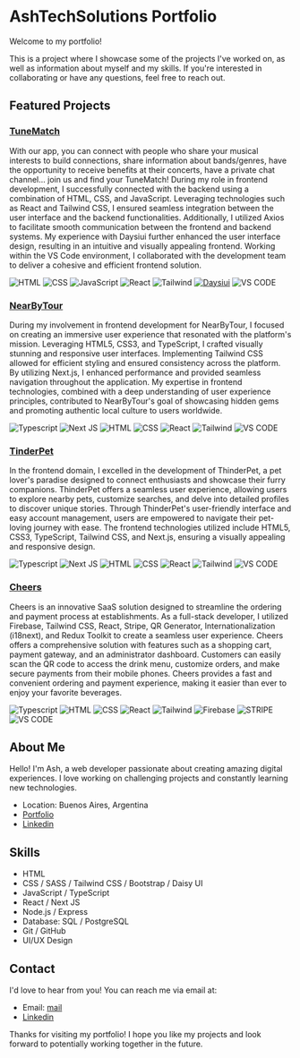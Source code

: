 # AshTechSolutions Portfolio

Welcome to my portfolio!

This is a project where I showcase some of the projects I've worked on, as well as information about myself and my skills. If you're interested in collaborating or have any questions, feel free to reach out.

## Featured Projects

### [TuneMatch](https://s13-05-t-node-react-1b9t.onrender.com/)

With our app, you can connect with people who share your musical interests to build connections, share information about bands/genres, have the opportunity to receive benefits at their concerts, have a private chat channel... join us and find your TuneMatch!
During my role in frontend development, I successfully connected with the backend using a combination of HTML, CSS, and JavaScript. Leveraging technologies such as React and Tailwind CSS, I ensured seamless integration between the user interface and the backend functionalities. Additionally, I utilized Axios to facilitate smooth communication between the frontend and backend systems. My experience with Daysiui further enhanced the user interface design, resulting in an intuitive and visually appealing frontend. Working within the VS Code environment, I collaborated with the development team to deliver a cohesive and efficient frontend solution.

![HTML](https://img.shields.io/badge/HTML-E34F26?style=for-the-badge&logo=HTML5&logoColor=white)
![CSS](https://img.shields.io/badge/CSS-1572B6?style=for-the-badge&logo=CSS&logoColor=white)
![JavaScript](https://img.shields.io/badge/JavaScript-F7DF1E?style=for-the-badge&logo=javascripts&logoColor=white)
![React](https://img.shields.io/badge/react-61DAFB?style=for-the-badge&logo=react&logoColor=white)
![Tailwind](https://img.shields.io/badge/tailwind-38B2AC?style=for-the-badge&logo=tailwind&logoColor=white)
[![Daysiui](https://img.shields.io/badge/Daysiui-purple?style=for-the-badge)](https://www.daysiui.com/)
![VS CODE](https://img.shields.io/badge/-VS%20CODE-blueviolet?style=for-the-badge&logo=Visual%20studio&logoColor=white)

### [NearByTour](https://nearbytour.vercel.app/home)

During my involvement in frontend development for NearByTour, I focused on creating an immersive user experience that resonated with the platform's mission. Leveraging HTML5, CSS3, and TypeScript, I crafted visually stunning and responsive user interfaces. Implementing Tailwind CSS allowed for efficient styling and ensured consistency across the platform. By utilizing Next.js, I enhanced performance and provided seamless navigation throughout the application. My expertise in frontend technologies, combined with a deep understanding of user experience principles, contributed to NearByTour's goal of showcasing hidden gems and promoting authentic local culture to users worldwide.

![Typescript](https://img.shields.io/badge/Typescript-1572B6?style=for-the-badge&logo=Typescript&logoColor=white)
![Next JS](https://img.shields.io/badge/next.js-000000?style=for-the-badge&logo=next.js&logoColor=white)
![HTML](https://img.shields.io/badge/HTML-E34F26?style=for-the-badge&logo=HTML5&logoColor=white)
![CSS](https://img.shields.io/badge/CSS-1572B6?style=for-the-badge&logo=CSS&logoColor=white)
![React](https://img.shields.io/badge/react-61DAFB?style=for-the-badge&logo=react&logoColor=white)
![Tailwind](https://img.shields.io/badge/tailwind-38B2AC?style=for-the-badge&logo=tailwind&logoColor=white)
![VS CODE](https://img.shields.io/badge/-VS%20CODE-blueviolet?style=for-the-badge&logo=Visual%20studio&logoColor=white)

### [TinderPet](https://thinderpet.vercel.app/)

In the frontend domain, I excelled in the development of ThinderPet, a pet lover's paradise designed to connect enthusiasts and showcase their furry companions. ThinderPet offers a seamless user experience, allowing users to explore nearby pets, customize searches, and delve into detailed profiles to discover unique stories. Through ThinderPet's user-friendly interface and easy account management, users are empowered to navigate their pet-loving journey with ease. The frontend technologies utilized include HTML5, CSS3, TypeScript, Tailwind CSS, and Next.js, ensuring a visually appealing and responsive design.

![Typescript](https://img.shields.io/badge/Typescript-1572B6?style=for-the-badge&logo=Typescript&logoColor=white)
![Next JS](https://img.shields.io/badge/next.js-000000?style=for-the-badge&logo=next.js&logoColor=white)
![HTML](https://img.shields.io/badge/HTML-E34F26?style=for-the-badge&logo=HTML5&logoColor=white)
![CSS](https://img.shields.io/badge/CSS-1572B6?style=for-the-badge&logo=CSS&logoColor=white)
![React](https://img.shields.io/badge/react-61DAFB?style=for-the-badge&logo=react&logoColor=white)
![Tailwind](https://img.shields.io/badge/tailwind-38B2AC?style=for-the-badge&logo=tailwind&logoColor=white)
![VS CODE](https://img.shields.io/badge/-VS%20CODE-blueviolet?style=for-the-badge&logo=Visual%20studio&logoColor=white)

### [Cheers](https://www.cheers.com.es/)

Cheers is an innovative SaaS solution designed to streamline the ordering and payment process at establishments. As a full-stack developer, I utilized Firebase, Tailwind CSS, React, Stripe, QR Generator, Internationalization (i18next), and Redux Toolkit to create a seamless user experience. Cheers offers a comprehensive solution with features such as a shopping cart, payment gateway, and an administrator dashboard. Customers can easily scan the QR code to access the drink menu, customize orders, and make secure payments from their mobile phones. Cheers provides a fast and convenient ordering and payment experience, making it easier than ever to enjoy your favorite beverages.

![Typescript](https://img.shields.io/badge/Typescript-1572B6?style=for-the-badge&logo=Typescript&logoColor=white)
![HTML](https://img.shields.io/badge/HTML-E34F26?style=for-the-badge&logo=HTML5&logoColor=white)
![CSS](https://img.shields.io/badge/CSS-1572B6?style=for-the-badge&logo=CSS&logoColor=white)
![React](https://img.shields.io/badge/react-61DAFB?style=for-the-badge&logo=react&logoColor=white)
![Tailwind](https://img.shields.io/badge/tailwind-38B2AC?style=for-the-badge&logo=tailwind&logoColor=white)
![Firebase](https://img.shields.io/badge/-Firebase-FFA000?style=for-the-badge&logo=Firebase&logoColor=white)
![STRIPE](https://img.shields.io/badge/-Stripe-008CDD?style=for-the-badge&logo=Stripe&logoColor=white)
![VS CODE](https://img.shields.io/badge/-VS%20CODE-blueviolet?style=for-the-badge&logo=Visual%20studio&logoColor=white)

## About Me

Hello! I'm Ash, a web developer passionate about creating amazing digital experiences. I love working on challenging projects and constantly learning new technologies.

- Location: Buenos Aires, Argentina
- [Portfolio](https://ashtech-solutions-portfolio.netlify.app/)
- [Linkedin](https://www.linkedin.com/in/ayelen-llampa1988/)

## Skills

- HTML
- CSS / SASS / Tailwind CSS / Bootstrap / Daisy UI
- JavaScript / TypeScript
- React / Next JS
- Node.js / Express
- Database: SQL / PostgreSQL
- Git / GitHub
- UI/UX Design

## Contact

I'd love to hear from you! You can reach me via email at:

- Email: [mail](mailto:ayelenllampa88@gmail.com)
- [Linkedin](https://www.linkedin.com/in/ayelen-llampa1988/)

Thanks for visiting my portfolio! I hope you like my projects and look forward to potentially working together in the future.
